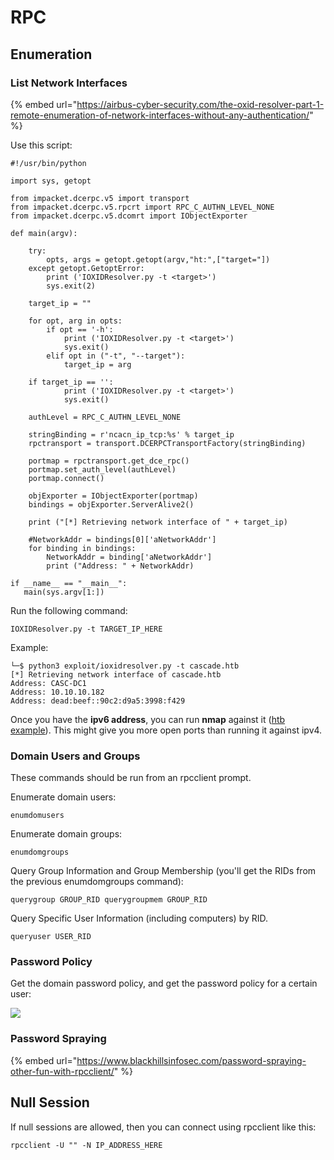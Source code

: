 # RPC

## Enumeration

### List Network Interfaces

{% embed url="https://airbus-cyber-security.com/the-oxid-resolver-part-1-remote-enumeration-of-network-interfaces-without-any-authentication/" %}

Use this script:

```
#!/usr/bin/python

import sys, getopt

from impacket.dcerpc.v5 import transport
from impacket.dcerpc.v5.rpcrt import RPC_C_AUTHN_LEVEL_NONE
from impacket.dcerpc.v5.dcomrt import IObjectExporter

def main(argv):

    try:
        opts, args = getopt.getopt(argv,"ht:",["target="])
    except getopt.GetoptError:
        print ('IOXIDResolver.py -t <target>')
        sys.exit(2)

    target_ip = ""

    for opt, arg in opts:
        if opt == '-h':
            print ('IOXIDResolver.py -t <target>')
            sys.exit()
        elif opt in ("-t", "--target"):
            target_ip = arg

    if target_ip == '':
            print ('IOXIDResolver.py -t <target>')
            sys.exit()

    authLevel = RPC_C_AUTHN_LEVEL_NONE

    stringBinding = r'ncacn_ip_tcp:%s' % target_ip
    rpctransport = transport.DCERPCTransportFactory(stringBinding)

    portmap = rpctransport.get_dce_rpc()
    portmap.set_auth_level(authLevel)
    portmap.connect()

    objExporter = IObjectExporter(portmap)
    bindings = objExporter.ServerAlive2()

    print ("[*] Retrieving network interface of " + target_ip)

    #NetworkAddr = bindings[0]['aNetworkAddr']
    for binding in bindings:
        NetworkAddr = binding['aNetworkAddr']
        print ("Address: " + NetworkAddr)

if __name__ == "__main__":
   main(sys.argv[1:])
```

Run the following command:

```
IOXIDResolver.py -t TARGET_IP_HERE
```

Example:

```
└─$ python3 exploit/ioxidresolver.py -t cascade.htb  
[*] Retrieving network interface of cascade.htb
Address: CASC-DC1
Address: 10.10.10.182
Address: dead:beef::90c2:d9a5:3998:f429
```

Once you have the **ipv6 address**, you can run **nmap** against it ([htb example](https://0xdf.gitlab.io/2021/04/10/htb-apt.html)). This might give you more open ports than running it against ipv4.

### Domain Users and Groups

These commands should be run from an rpcclient prompt.

Enumerate domain users:&#x20;

```
enumdomusers
```

Enumerate domain groups:&#x20;

```
enumdomgroups
```

Query Group Information and Group Membership (you'll get the RIDs from the previous enumdomgroups command):&#x20;

```
querygroup GROUP_RID querygroupmem GROUP_RID
```

Query Specific User Information (including computers) by RID.&#x20;

```
queryuser USER_RID
```

### Password Policy

Get the domain password policy, and get the password policy for a certain user:

![](https://lh3.googleusercontent.com/YmxbEm\_PQo4g2bL3C1zOmblzPrG5Q68rVai0QELpRoTaVeKFcOZpgKyg-6AyFjmeAOUd8kbajmDWp9ax-zo93YrwOFNW4zHDDJW67LlQI8AwWkhSr9t\_xTurrkNvOFELXi2\_0dYavSLkUzvWHw)



### Password Spraying

{% embed url="https://www.blackhillsinfosec.com/password-spraying-other-fun-with-rpcclient/" %}

## Null Session

If null sessions are allowed, then you can connect using rpcclient like this:&#x20;

```
rpcclient -U "" -N IP_ADDRESS_HERE
```
